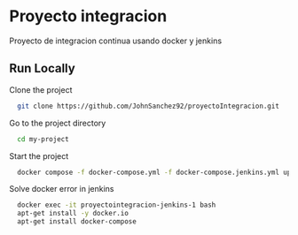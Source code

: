 
# Proyecto integracion

Proyecto de integracion continua usando docker y jenkins


## Run Locally

Clone the project

```bash
  git clone https://github.com/JohnSanchez92/proyectoIntegracion.git
```

Go to the project directory

```bash
  cd my-project
```

Start the project

```bash
  docker compose -f docker-compose.yml -f docker-compose.jenkins.yml up --build
```

Solve docker error in jenkins

```bash
  docker exec -it proyectointegracion-jenkins-1 bash
  apt-get install -y docker.io
  apt-get install docker-compose
```

